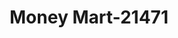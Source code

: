 ---
f_zip-code: 97015
f_state-code: OR
title: Money Mart-21471
f_phone: 503-654-9974
f_city-only: Clackamas
f_address: 13039 Se 84th Ave Clackamas
f_location-unique-id: '21471'
slug: money-mart-21471
updated-on: '2024-05-30T13:46:58.046Z'
created-on: '2024-05-30T13:36:59.803Z'
published-on: '2024-05-30T13:54:32.469Z'
f_city-state: cms/city/clackamas-or.md
f_company: cms/company/money-mart.md
f_state: cms/state/oregon.md
layout: '[payday-loan].html'
tags: payday-loan
---